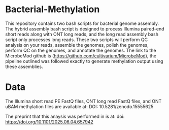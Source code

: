 # Bacterial-Methylation
This repository contains two bash scripts for bacterial genome assembly. The hybrid assembly bash script is designed to process Illumina paired-end short reads along with ONT long reads, and the long read assembly bash script only processes long reads. These two scripts will perform QC analysis on your reads, assemble the genomes, polish the genomes, perform QC on the genomes, and annotate the genomes. The link to the MicrobeMod github is (https://github.com/cultivarium/MicrobeMod), the pipeline outlined was followed exactly to generate methylation output using these assemblies.

# Data
The Illumina short read PE FastQ files, ONT long read FastQ files, and ONT uBAM methylation files are available at: DOI: 10.5281/zenodo.15555625 

The preprint that this anaysis was performed in is at: doi: https://doi.org/10.1101/2025.06.04.657942 
